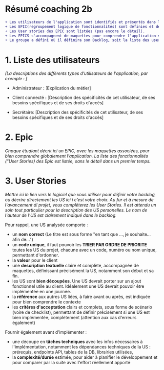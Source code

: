 # Résumé coaching 2b 
```diff
+ Les utilisateurs de l'application sont identifiés et présentés dans le Wiki dans le backlog, éventuellement en utilisant des personas. 
+ Les EPIC(regroupement logique de fonctionnalités) sont définies et décrites pour le projet, un EPIC par étudiant. 
+ Les User stories des EPIC sont listées (pas encore le détail). 
+ Les EPICS s'accompagnent de maquettes pour comprendre l'application visée.
+ Le groupe a défini où il définira son Backlog, soit la liste des user stories. Si c'est en dehors du wiki, il met un lien.
```

# 1. Liste des utilisateurs

_[La descriptions des différents types d'utilisateurs de l'application, par exemple :
]_
* Administrateur : [Explication du métier]

* Client connecté : [Description des spécificités de cet utilisateur, de ses besoins spécifiques et de ses droits d'accès]

* Secrétaire: [Description des spécificités de cet utilisateur, de ses besoins spécifiques et de ses droits d'accès]

# 2. Epic

_Chaque étudiant décrit ici un EPIC, avec les maquettes associées, pour bien comprendre globalement l'application. La liste des fonctionnalités ("User Stories) des Epic est listée, sans le détail dans un premier temps._

# 3. User Stories

_Mettre ici le lien vers le logiciel que vous utiliser pour définir votre backlog, ou décrire directement les US ici i c'est votre choix._
_Au fur et à mesure de l'avancement di projet, vous complèterez les User Stories. Il est attendu un soin tout particulier pour la description des US personelles. Le nom de l'auteur de l'US est clairement indiqué dans le backlog._

Pour rappel, une US analysée comporte :
- un **nom correct** (Le titre est sous forme "en tant que …, je souhaite… afin de…")
- un **code unique**, il faut pouvoir les **TRIER PAR ORDRE DE PRIORITE** toutes les US du projet, chacune avec un code, numéro ou nom unique, permettant d'ordonner.
- la **valeur** pour le client
- une **description textuelle** claire et complète, accompagnée de maquettes, définissant précisément la US, notamment son début et sa fin.
- les US sont **bien découpées**. Une US devrait porter sur un ajout fonctionnel utile au client. Idéalement une US devrait pouvoir être implémentée en une journée.
- la **référence** aux autres US liées, à faire avant ou après, est indiquée pour bien comprendre le contexte
- les **critères d'acceptation** clairs et complets, sous forme de scénario (voire de checklist), permettant de définir précisément si une US est bien implémentée, complètement (attention aux cas d'erreurs également)

Fournir également avant d'implémenter : 
- une découpe en **tâches techniques** avec les infos nécessaires à l'implémentation, notamment les dépendances techniques de la US : prérequis, endpoints API, tables de la DB, librairies utilisées, 
- la **complexité/durée** estimée, pour aider à planifier le développement et pour comparer par la suite avec l'effort réellement apporté